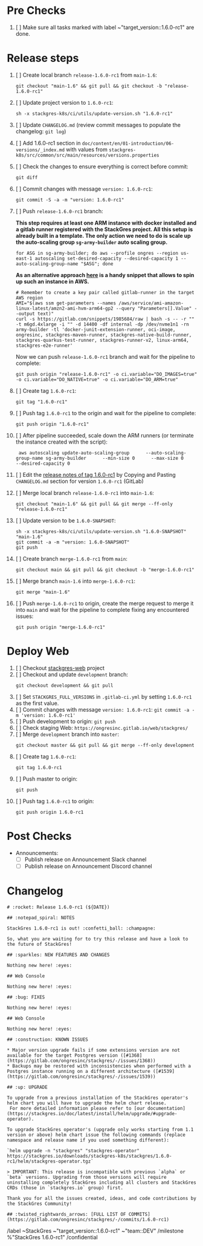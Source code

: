 <!--

Set title to:

```
Release StackGres 1.6.0-rc1
```

Generate template using the command:

```
sh stackgres-k8s/ci/utils/generate-release-template.sh $VERSION
```

-->

# Pre Checks

1. [ ] Make sure all tasks marked with label ~"target_version::1.6.0-rc1" are done.

# Release steps

1. [ ] Create local branch `release-1.6.0-rc1` from `main-1.6`:
    ```
    git checkout "main-1.6" && git pull && git checkout -b "release-1.6.0-rc1"
    ```
1. [ ] Update project version to `1.6.0-rc1`:
    ```
    sh -x stackgres-k8s/ci/utils/update-version.sh "1.6.0-rc1"
    ```
1. [ ] Update `CHANGELOG.md` (review commit messages to populate the changelog: `git log`)
1. [ ] Add 1.6.0-rc1 section in `doc/content/en/01-introduction/06-versions/_index.md` with values from `stackgres-k8s/src/common/src/main/resources/versions.properties`
1. [ ] Check the changes to ensure everything is correct before commit:
    ```
    git diff
    ```
1. [ ] Commit changes with message `version: 1.6.0-rc1`:
    ```
    git commit -S -a -m "version: 1.6.0-rc1"
    ```
1. [ ] Push `release-1.6.0-rc1` branch:

     **This step requires at least one ARM instance with docker installed and a gitlab runner registered with the StackGres project. All this setup is already built in a template. The only action we need to do is scale up the auto-scaling group `sg-army-builder` auto scaling group.** 

     ```
     for ASG in sg-army-builder; do aws --profile ongres --region us-east-1 autoscaling set-desired-capacity --desired-capacity 1 --auto-scaling-group-name "$ASG"; done
     ```

     **As an alternative approach [here](https://gitlab.com/snippets/1985684) is a handy snippet that allows to spin up such an instance in AWS.**
     ```
     # Remember to create a key pair called gitlab-runner in the target AWS region
     AMI="$(aws ssm get-parameters --names /aws/service/ami-amazon-linux-latest/amzn2-ami-hvm-arm64-gp2 --query "Parameters[].Value" --output text)"
     curl -s https://gitlab.com/snippets/1985684/raw | bash -s -- -r "" -t m6gd.4xlarge -i "" -d 14400 -df internal -dp /dev/nvme1n1 -rn army-builder -tl 'docker-junit-extension-runner, oci-image, ongresinc, stackgres-maven-runner, stackgres-native-build-runner, stackgres-quarkus-test-runner, stackgres-runner-v2, linux-arm64, stackgres-e2e-runner'
     ```

     Now we can push `release-1.6.0-rc1` branch and wait for the pipeline to complete:
    ```
    git push origin "release-1.6.0-rc1" -o ci.variable="DO_IMAGES=true" -o ci.variable="DO_NATIVE=true" -o ci.variable="DO_ARM=true"
    ```
1. [ ] Create tag `1.6.0-rc1`:
    ```
    git tag "1.6.0-rc1"
    ```
1. [ ] Push tag `1.6.0-rc1` to the origin and wait for the pipeline to complete:
    ```
    git push origin "1.6.0-rc1"
    ```
1. [ ] After pipeline succeeded, scale down the ARM runners (or terminate the instance created with the script):
    ```
     aws autoscaling update-auto-scaling-group      --auto-scaling-group-name sg-army-builder      --min-size 0      --max-size 0       --desired-capacity 0
    ```
1. [ ] Edit the [release notes of tag 1.6.0-rc1](https://gitlab.com/ongresinc/stackgres/-/releases/new?tag_name=1.6.0-rc1) by Copying and Pasting `CHANGELOG.md` section for version `1.6.0-rc1` (GitLab)
1. [ ] Merge local branch `release-1.6.0-rc1` into `main-1.6`:
    ```
    git checkout "main-1.6" && git pull && git merge --ff-only "release-1.6.0-rc1"
    ```
1. [ ] Update version to be `1.6.0-SNAPSHOT`:
    ```
    sh -x stackgres-k8s/ci/utils/update-version.sh "1.6.0-SNAPSHOT" "main-1.6"
    git commit -a -m "version: 1.6.0-SNAPSHOT"
    git push
    ```
1. [ ] Create branch `merge-1.6.0-rc1` from `main`:
    ```
    git checkout main && git pull && git checkout -b "merge-1.6.0-rc1"
    ```
1. [ ] Merge branch `main-1.6` into `merge-1.6.0-rc1`:
    ```
    git merge "main-1.6"
    ```
1. [ ] Push `merge-1.6.0-rc1` to origin, create the merge request to merge it into `main` and wait for the pipeline to complete fixing any encountered issues:
    ```
    git push origin "merge-1.6.0-rc1"
    ```

# Deploy Web

1. [ ] Checkout [stackgres-web](https://gitlab.com/ongresinc/web/stackgres) project
1. [ ] Checkout and update `development` branch:
    ```
    git checkout development && git pull
    ```
1. [ ] Set `STACKGRES_FULL_VERSIONS` in `.gitlab-ci.yml` by setting `1.6.0-rc1` as the first value.
1. [ ] Commit changes with message `version: 1.6.0-rc1`: `git commit -a -m 'version: 1.6.0-rc1'`
1. [ ] Push development to origin: `git push`
1. [ ] Check staging Web: `https://ongresinc.gitlab.io/web/stackgres/`
1. [ ] Merge `development` branch into `master`:
    ```
    git checkout master && git pull && git merge --ff-only development
    ```
1. [ ] Create tag `1.6.0-rc1`:
    ```
    git tag 1.6.0-rc1
    ```
1. [ ] Push master to origin:
    ```
    git push
    ```
1. [ ] Push tag `1.6.0-rc1` to origin:
    ```
    git push origin 1.6.0-rc1
    ```

# Post Checks

* Announcements:
  * [ ] Publish release on Announcement Slack channel
  * [ ] Publish release on Announcement Discord channel

# Changelog

~~~
# :rocket: Release 1.6.0-rc1 (${DATE})

## :notepad_spiral: NOTES

StackGres 1.6.0-rc1 is out! :confetti_ball: :champagne: 

So, what you are waiting for to try this release and have a look to the future of StackGres! 

## :sparkles: NEW FEATURES AND CHANGES

Nothing new here! :eyes:

## Web Console

Nothing new here! :eyes:

## :bug: FIXES

Nothing new here! :eyes:

## Web Console

Nothing new here! :eyes:

## :construction: KNOWN ISSUES

* Major version upgrade fails if some extensions version are not available for the target Postgres version ([#1368](https://gitlab.com/ongresinc/stackgres/-/issues/1368)) 
* Backups may be restored with inconsistencies when performed with a Postgres instance running on a different architecture ([#1539](https://gitlab.com/ongresinc/stackgres/-/issues/1539))

## :up: UPGRADE

To upgrade from a previous installation of the StackGres operator's helm chart you will have to upgrade the helm chart release.
 For more detailed information please refer to [our documentation](https://stackgres.io/doc/latest/install/helm/upgrade/#upgrade-operator).

To upgrade StackGres operator's (upgrade only works starting from 1.1 version or above) helm chart issue the following commands (replace namespace and release name if you used something different):

`helm upgrade -n "stackgres" "stackgres-operator" https://stackgres.io/downloads/stackgres-k8s/stackgres/1.6.0-rc1/helm/stackgres-operator.tgz`

> IMPORTANT: This release is incompatible with previous `alpha` or `beta` versions. Upgrading from those versions will require uninstalling completely StackGres including all clusters and StackGres CRDs (those in `stackgres.io` group) first.

Thank you for all the issues created, ideas, and code contributions by the StackGres Community!

## :twisted_rightwards_arrows: [FULL LIST OF COMMITS](https://gitlab.com/ongresinc/stackgres/-/commits/1.6.0-rc1)
~~~

/label ~StackGres ~"target_version::1.6.0-rc1" ~"team::DEV" 
/milestone %"StackGres 1.6.0-rc1"
/confidential 
